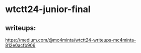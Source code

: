 # wtctt24-junior-final
## writeups: 
https://medium.com/@mc4minta/wtctt24-writeups-mc4minta-812e0acfb906
